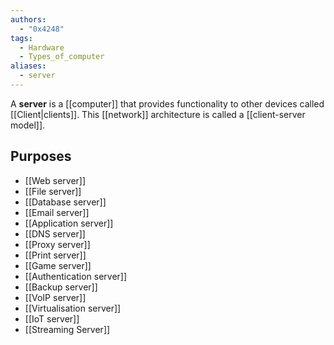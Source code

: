 ```yaml
---
authors: 
  - "0x4248"
tags:
  - Hardware
  - Types_of_computer
aliases:
  - server
---
```

A **server** is a [[computer]] that provides functionality to other devices called [[Client|clients]]. This [[network]] architecture is called a [[client-server model]].

## Purposes
- [[Web server]]
- [[File server]]
- [[Database server]]
- [[Email server]]
- [[Application server]]
- [[DNS server]]
- [[Proxy server]]
- [[Print server]]
- [[Game server]]
- [[Authentication server]]
- [[Backup server]]
- [[VoIP server]]
- [[Virtualisation server]]
- [[IoT server]]
- [[Streaming Server]]